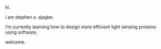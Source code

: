 
hi.

i am stephen o. ajagbe. 

i’m currently learning how to design more efficient light sensing  proteins using software. 

welcome. 

